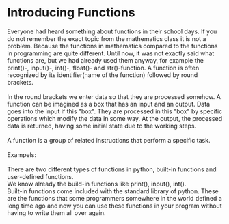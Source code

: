 # Introducing Functions

Everyone had heard something about functions in their school days. If you do not remember the exact topic from the mathematics class it is not a problem. Because the functions in mathematics compared to the functions in programming are quite different. Until now, it was not exactly said what functions are, but we had already used them anyway, for example the print()-, input()-, int()-, float()- and str()-function. A function is often recognized by its identifier(name of the function) followed by round brackets.
<br>
<br>
In the round brackets we enter data so that they are processed somehow. A function can be imagined as a box that has an input and an output. Data goes into the input if this "box". They are processed in this "box" by specific operations which modify the data in some way. At the output, the processed data is returned, having some initial state due to the working steps.
<br>
<br>
A function is a group of related instructions that perform a specific task.
<br>
<br>
Exampels:
<br>
<br>
There are two different types of functions in python, built-in functions and user-defined functions.<br>
We know already the build-in functions like print(), input(), int().<br>
Built-in functions come included with the standard library of python. These are the functions that some programmers somewhere in the world defined a long time ago and now you can use these functions in your program without having to write them all over again.
